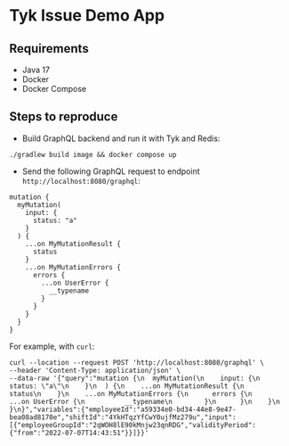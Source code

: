 # Tyk Issue Demo App

## Requirements

* Java 17
* Docker
* Docker Compose

## Steps to reproduce

* Build GraphQL backend and run it with Tyk and Redis: 

```shell
./gradlew build image && docker compose up
```

* Send the following GraphQL request to endpoint `http://localhost:8080/graphql`:

```shell
mutation {
  myMutation(
    input: {
      status: "a"
    }
  ) {
    ...on MyMutationResult {
      status
    }
    ...on MyMutationErrors {
      errors {
        ...on UserError {
          __typename
        }
      }
    }
  }
}
```

For example, with `curl`:

```shell
curl --location --request POST 'http://localhost:8080/graphql' \
--header 'Content-Type: application/json' \
--data-raw '{"query":"mutation {\n  myMutation(\n    input: {\n      status: \"a\"\n    }\n  ) {\n    ...on MyMutationResult {\n      status\n    }\n    ...on MyMutationErrors {\n      errors {\n        ...on UserError {\n          __typename\n        }\n      }\n    }\n  }\n}","variables":{"employeeId":"a59334e0-bd34-44e8-9e47-bea08ad8170e","shiftId":"4YkHTqzYfCwY0ujfMz279u","input":[{"employeeGroupId":"2qWOH8lE90kMnjw23qnRDG","validityPeriod":{"from":"2022-07-07T14:43:51"}}]}}'
```